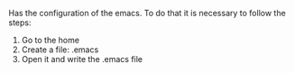 Has the configuration of the emacs. To do that it is necessary to follow the steps:
1. Go to the home
2. Create a file: .emacs
3. Open it and write the .emacs file

